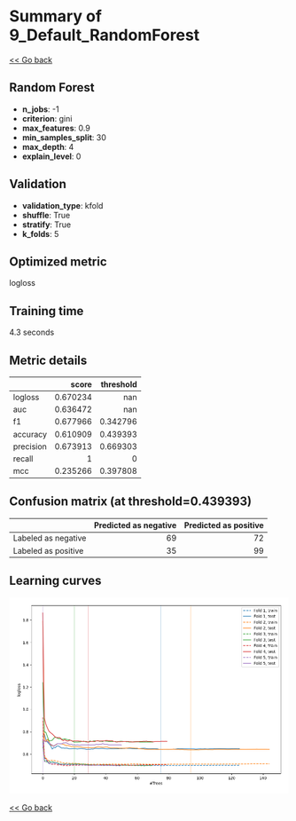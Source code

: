 # Summary of 9_Default_RandomForest

[<< Go back](../README.md)


## Random Forest
- **n_jobs**: -1
- **criterion**: gini
- **max_features**: 0.9
- **min_samples_split**: 30
- **max_depth**: 4
- **explain_level**: 0

## Validation
 - **validation_type**: kfold
 - **shuffle**: True
 - **stratify**: True
 - **k_folds**: 5

## Optimized metric
logloss

## Training time

4.3 seconds

## Metric details
|           |    score |   threshold |
|:----------|---------:|------------:|
| logloss   | 0.670234 |  nan        |
| auc       | 0.636472 |  nan        |
| f1        | 0.677966 |    0.342796 |
| accuracy  | 0.610909 |    0.439393 |
| precision | 0.673913 |    0.669303 |
| recall    | 1        |    0        |
| mcc       | 0.235266 |    0.397808 |


## Confusion matrix (at threshold=0.439393)
|                     |   Predicted as negative |   Predicted as positive |
|:--------------------|------------------------:|------------------------:|
| Labeled as negative |                      69 |                      72 |
| Labeled as positive |                      35 |                      99 |

## Learning curves
![Learning curves](learning_curves.png)

[<< Go back](../README.md)
